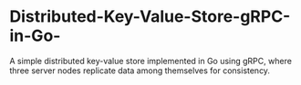 # Distributed-Key-Value-Store-gRPC-in-Go-
A simple distributed key-value store implemented in Go using gRPC, where three server nodes replicate data among themselves for consistency.

